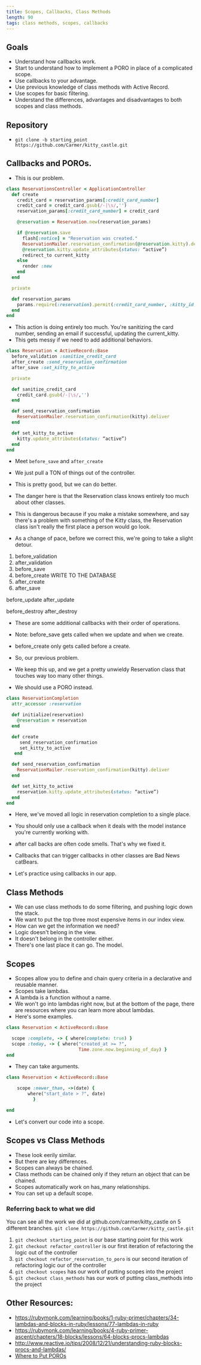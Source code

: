 ```yaml
---
title: Scopes, Callbacks, Class Methods
length: 90
tags: class methods, scopes, callbacks
---
```


## Goals

* Understand how callbacks work.
* Start to understand how to implement a PORO in place of a complicated scope.
* Use callbacks to your advantage.
* Use previous knowledge of class methods with Active Record.
* Use scopes for basic filtering.
* Understand the differences, advantages and disadvantages to both
scopes and class methods.

## Repository

* `git clone -b starting_point https://github.com/Carmer/kitty_castle.git`

## Callbacks and POROs.
* This is our problem.

```ruby
class ReservationsController < ApplicationController
  def create
    credit_card = reservation_params[:credit_card_number]
    credit_card = credit_card.gsub(/-|\s/,'')
    reservation_params[:credit_card_number] = credit_card

    @reservation = Reservation.new(reservation_params)

    if @reservation.save
      flash[:notice] = "Reservation was created."
      ReservationMailer.reservation_confirmation(@reservation.kitty).deliver
      @reservation.kitty.update_attributes(status: “active”)
      redirect_to current_kitty
    else
      render :new
    end
  end

  private

  def reservation_params
    params.require(:reservation).permit(:credit_card_number, :kitty_id, :castle_id, :start_date, :end_date )
  end
end
  ```

  * This action is doing entirely too much. You're sanitizing the card number, sending an email if successful, updating the current_kitty.
  * This gets messy if we need to add additional behaviors.

```ruby
class Reservation < ActiveRecord::Base
  before_validation :sanitize_credit_card
  after_create :send_reservation_confirmation
  after_save :set_kitty_to_active

  private

  def sanitize_credit_card
    credit_card.gsub(/-|\s/,'')
  end

  def send_reservation_confirmation
    ReservationMailer.reservation_confirmation(kitty).deliver
  end

  def set_kitty_to_active
    kitty.update_attributes(status: “active”)
  end
end
```

* Meet `before_save` and `after_create`
* We just pull a TON of things out of the controller.
* This is pretty good, but we can do better.
* The danger here is that the Reservation class knows entirely too much about other classes.
* This is dangerous because if you make a mistake somewhere, and say there's
a problem with something of the Kitty class, the Reservation class isn't really the first place a person would go look.


* As a change of pace, before we correct this, we're going to take a slight detour.

1. before_validation
2. after_validation
3. before_save
4. before_create
WRITE TO THE DATABASE
5. after_create
6. after_save

before_update
after_update

before_destroy
after_destroy

* These are some additional callbacks with their order of operations.
* Note: before_save gets called when we update and when we create.
* before_create only gets called before a create.

* So, our previous problem.
* We keep this up, and we get a pretty unwieldy Reservation class that touches way too many other things.
* We should use a PORO instead.

```ruby
class ReservationCompletion
  attr_accessor :reservation

  def initialize(reservation)
    @reservation = reservation
  end

  def create
     send_reservation_confirmation
     set_kitty_to_active
   end

  def send_reservation_confirmation
    ReservationMailer.reservation_confirmation(kitty).deliver
  end

  def set_kitty_to_active
    reservation.kitty.update_attributes(status: “active”)
  end
end
```

* Here, we've moved all logic in reservation completion to a single place.
* You should only use a callback when it deals with the model instance you're currently working with.
* after call backs are often code smells. That's why we fixed it.
* Callbacks that can trigger callbacks in other classes are Bad News catBears.

* Let's practice using callbacks in our app.


## Class Methods

* We can use class methods to do some filtering, and pushing logic down the
stack.
* We want to put the top three most expensive items in our index view.
* How can we get the information we need?
* Logic doesn't belong in the view.
* It doesn't belong in the controller either.
* There's one last place it can go. The model.

## Scopes

* Scopes allow you to define and chain query criteria in a declarative and
reusable manner.
* Scopes take lambdas.
* A lambda is a function without a name.
* We won't go into lambdas right now, but at the bottom of the page, there are resources where you can learn more about lambdas.
* Here's some examples.

```ruby
class Reservation < ActiveRecord::Base

  scope :complete, -> { where(complete: true) }
  scope :today, -> { where("created_at >= ?",
                           Time.zone.now.beginning_of_day) }
end
```

* They can take arguments.

```ruby
class Reservation < ActiveRecord::Base

    scope :newer_than, ->(date) {
        where("start_date > ?", date)
          }

end
```

* Let's convert our code into a scope.

## Scopes vs Class Methods
* These look eerily similar.
* But there are key differences.
* Scopes can always be chained.
* Class methods can be chained only if they return an object that can be chained.
* Scopes automatically work on has_many relationships.
* You can set up a default scope.


### Referring back to what we did

You can see all the work we did at github.com/carmer/kitty_castle on 5 different branches. `git clone https://github.com/Carmer/kitty_castle.git`

1. `git checkout starting_point` is our base starting point for this work
2. `git checkout refactor_controller` is our first iteration of refactoring the logic out of the controller
3. `git checkout refactor_reservation_to_poro` is our second iteration of refactoring logic our of the controller
4. `git checkout scopes` has our work of putting scopes into the project
5. `git checkout class_methods` has our work of putting class_methods into the project


## Other Resources:

* https://rubymonk.com/learning/books/1-ruby-primer/chapters/34-lambdas-and-blocks-in-ruby/lessons/77-lambdas-in-ruby
* https://rubymonk.com/learning/books/4-ruby-primer-ascent/chapters/18-blocks/lessons/64-blocks-procs-lambdas
* http://www.reactive.io/tips/2008/12/21/understanding-ruby-blocks-procs-and-lambdas/
* [Where to Put POROs](http://vrybas.github.io/blog/2014/08/15/a-way-to-organize-poros-in-rails/)
